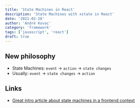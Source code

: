 ```yaml
---
title: 'State Machines in React'
description: 'State Machines with xstate in React'
date: '2021-02-28'
author: 'André Kovac'
category: 'framework'
tags: ['javascript', 'react']
draft: true
---
```


## New philosophy

- State Machines: `event` -> `action` -> `state changes`
- Usually: `event` -> `state changes` -> `action`

## Links

- [Great intro article about state machines in a frontend context](https://jonbellah.com/articles/intro-state-machines/)